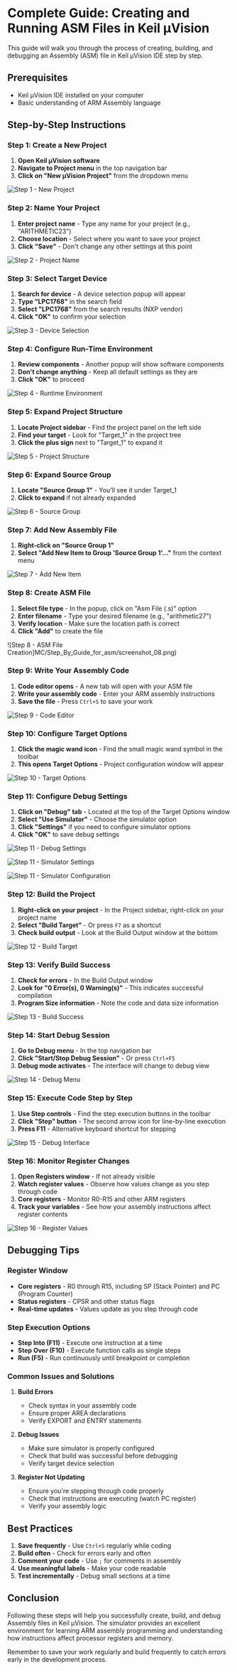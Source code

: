# Complete Guide: Creating and Running ASM Files in Keil µVision

This guide will walk you through the process of creating, building, and debugging an Assembly (ASM) file in Keil µVision IDE step by step.

## Prerequisites
- Keil µVision IDE installed on your computer
- Basic understanding of ARM Assembly language

## Step-by-Step Instructions

### Step 1: Create a New Project
1. **Open Keil µVision software**
2. **Navigate to Project menu** in the top navigation bar
3. **Click on "New µVision Project"** from the dropdown menu

![Step 1 - New Project](MC/Step_By_Guide_for_asm/screenshot_01.png)

### Step 2: Name Your Project
1. **Enter project name** - Type any name for your project (e.g., "ARITHMETIC23")
2. **Choose location** - Select where you want to save your project
3. **Click "Save"** - Don't change any other settings at this point

![Step 2 - Project Name](MC/Step_By_Guide_for_asm/screenshot_02.png)

### Step 3: Select Target Device
1. **Search for device** - A device selection popup will appear
2. **Type "LPC1768"** in the search field
3. **Select "LPC1768"** from the search results (NXP vendor)
4. **Click "OK"** to confirm your selection

![Step 3 - Device Selection](MC/Step_By_Guide_for_asm/screenshot_03.png)

### Step 4: Configure Run-Time Environment
1. **Review components** - Another popup will show software components
2. **Don't change anything** - Keep all default settings as they are
3. **Click "OK"** to proceed

![Step 4 - Runtime Environment](MC/Step_By_Guide_for_asm/screenshot_04.png)

### Step 5: Expand Project Structure
1. **Locate Project sidebar** - Find the project panel on the left side
2. **Find your target** - Look for "Target_1" in the project tree
3. **Click the plus sign** next to "Target_1" to expand it

![Step 5 - Project Structure](MC/Step_By_Guide_for_asm/screenshot_05.png)

### Step 6: Expand Source Group
1. **Locate "Source Group 1"** - You'll see it under Target_1
2. **Click to expand** if not already expanded

![Step 6 - Source Group](MC/Step_By_Guide_for_asm/screenshot_06.png)

### Step 7: Add New Assembly File
1. **Right-click on "Source Group 1"**
2. **Select "Add New Item to Group 'Source Group 1'..."** from the context menu

![Step 7 - Add New Item](MC/Step_By_Guide_for_asm/screenshot_07.png)

### Step 8: Create ASM File
1. **Select file type** - In the popup, click on "Asm File (.s)" option
2. **Enter filename** - Type your desired filename (e.g., "arithmetic27")
3. **Verify location** - Make sure the location path is correct
4. **Click "Add"** to create the file

![Step 8 - ASM File Creation]MC/Step_By_Guide_for_asm/screenshot_08.png)

### Step 9: Write Your Assembly Code
1. **Code editor opens** - A new tab will open with your ASM file
2. **Write your assembly code** - Enter your ARM assembly instructions
3. **Save the file** - Press `Ctrl+S` to save your work

![Step 9 - Code Editor](MC/Step_By_Guide_for_asm/screenshot_09.png)

### Step 10: Configure Target Options
1. **Click the magic wand icon** - Find the small magic wand symbol in the toolbar
2. **This opens Target Options** - Project configuration window will appear

![Step 10 - Target Options](MC/Step_By_Guide_for_asm/screenshot_10.png)

### Step 11: Configure Debug Settings
1. **Click on "Debug" tab** - Located at the top of the Target Options window
2. **Select "Use Simulator"** - Choose the simulator option
3. **Click "Settings"** if you need to configure simulator options
4. **Click "OK"** to save debug settings

![Step 11 - Debug Settings](MC/Step_By_Guide_for_asm/screenshot_11.png)

![Step 11 - Simulator Settings](MC/Step_By_Guide_for_asm/screenshot_12.png)

![Step 11 - Simulator Configuration](MC/Step_By_Guide_for_asm/screenshot_13.png)

### Step 12: Build the Project
1. **Right-click on your project** - In the Project sidebar, right-click on your project name
2. **Select "Build Target"** - Or press `F7` as a shortcut
3. **Check build output** - Look at the Build Output window at the bottom

![Step 12 - Build Target](MC/Step_By_Guide_for_asm/screenshot_14.png)

### Step 13: Verify Build Success
1. **Check for errors** - In the Build Output window
2. **Look for "0 Error(s), 0 Warning(s)"** - This indicates successful compilation
3. **Program Size information** - Note the code and data size information

![Step 13 - Build Success](MC/Step_By_Guide_for_asm/screenshot_15.png)

### Step 14: Start Debug Session
1. **Go to Debug menu** - In the top navigation bar
2. **Click "Start/Stop Debug Session"** - Or press `Ctrl+F5`
3. **Debug mode activates** - The interface will change to debug view

![Step 14 - Debug Menu](MC/Step_By_Guide_for_asm/screenshot_16.png)

### Step 15: Execute Code Step by Step
1. **Use Step controls** - Find the step execution buttons in the toolbar
2. **Click "Step" button** - The second arrow icon for line-by-line execution
3. **Press F11** - Alternative keyboard shortcut for stepping

![Step 15 - Debug Interface](MC/Step_By_Guide_for_asm/screenshot_17.png)

### Step 16: Monitor Register Changes
1. **Open Registers window** - If not already visible
2. **Watch register values** - Observe how values change as you step through code
3. **Core registers** - Monitor R0-R15 and other ARM registers
4. **Track your variables** - See how your assembly instructions affect register contents

![Step 16 - Register Values](MC/Step_By_Guide_for_asm/screenshot_18.png)

## Debugging Tips

### Register Window
- **Core registers** - R0 through R15, including SP (Stack Pointer) and PC (Program Counter)
- **Status registers** - CPSR and other status flags
- **Real-time updates** - Values update as you step through code

### Step Execution Options
- **Step Into (F11)** - Execute one instruction at a time
- **Step Over (F10)** - Execute function calls as single steps
- **Run (F5)** - Run continuously until breakpoint or completion

### Common Issues and Solutions

1. **Build Errors**
   - Check syntax in your assembly code
   - Ensure proper AREA declarations
   - Verify EXPORT and ENTRY statements

2. **Debug Issues**
   - Make sure simulator is properly configured
   - Check that build was successful before debugging
   - Verify target device selection

3. **Register Not Updating**
   - Ensure you're stepping through code properly
   - Check that instructions are executing (watch PC register)
   - Verify your assembly logic

## Best Practices

1. **Save frequently** - Use `Ctrl+S` regularly while coding
2. **Build often** - Check for errors early and often
3. **Comment your code** - Use `;` for comments in assembly
4. **Use meaningful labels** - Make your code readable
5. **Test incrementally** - Debug small sections at a time

## Conclusion

Following these steps will help you successfully create, build, and debug Assembly files in Keil µVision. The simulator provides an excellent environment for learning ARM assembly programming and understanding how instructions affect processor registers and memory.

Remember to save your work regularly and build frequently to catch errors early in the development process.
